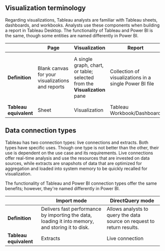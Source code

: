 ## Visualization terminology

Regarding visualizations, Tableau analysts are familiar with Tableau sheets, dashboards, and workbooks. Analysts use these components when building a report in Tableau Desktop. The functionality of Tableau and Power BI is the same, though some entities are named differently in Power BI.

| | **Page** |**Visualization** |**Report** |**Dashboard** |
|--|--|--|--|--|
| **Definition** | Blank canvas for your visualizations and reports | A single graph, chart, or table; selected from the **Visualization** pane | Collection of visualizations in a single Power BI file | Collection of Power BI visualizations that are pinned onto a single view on Power BI service |
| **Tableau equivalent** | Sheet |  Visualization |Tableau Workbook/Dashboard | No Tableau equivalent |

## Data connection types

Tableau has two connection types: live connections and extracts. Both types have specific uses. Though one type is not better than the other, their use is dependent on the use case and its requirements. Live connections offer real-time analysis and use the resources that are invested on data sources, while extracts are snapshots of data that are optimized for aggregation and loaded into system memory to be quickly recalled for visualization.

The functionality of Tableau and Power BI connection types offer the same benefits; however, they're named differently in Power BI.

| | **Import mode** | **DirectQuery mode** |
|--|--|--|
| **Definition** | Delivers fast performance by importing the data, loading it into memory, and storing it to disk. | Allows analysts to query the data source on request to return results. |
| **Tableau equivalent** | Extracts | Live connection |
